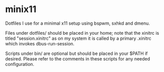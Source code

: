 # minix11

Dotfiles I use for a minimal x11 setup using bspwm, sxhkd and dmenu.

Files under dotfiles/ should be placed in your home;
note that the xinitrc is titled "session.xinitrc"
as on my system it is called by a primary .xinitrc which invokes dbus-run-session.

Scripts under bin/ are optional but should be placed in your $PATH if desired.
Please refer to the comments in these scripts for any needed configuration.

